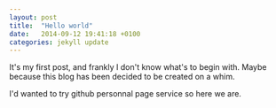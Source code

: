 ```yaml
---
layout: post
title:  "Hello world"
date:   2014-09-12 19:41:18 +0100
categories: jekyll update
---
```


<p>It's my first post, and frankly I don't know what's to begin with. 
Maybe because this blog has been decided to be created on a whim.</p>
<p>
I'd wanted to try github personnal page service so here we are.
</p>



